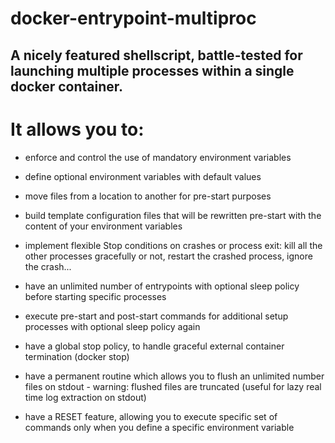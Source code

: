 # docker-entrypoint-multiproc
## A nicely featured shellscript, battle-tested for launching multiple processes within a single docker container.

# It allows you to:

- enforce and control the use of mandatory environment variables

- define optional environment variables with default values

- move files from a location to another for pre-start purposes

- build template configuration files that will be rewritten pre-start with the content of your environment variables

- implement flexible Stop conditions on crashes or process exit: kill all the other processes gracefully or not, restart the crashed process, ignore the crash...

- have an unlimited number of entrypoints with optional sleep policy before starting specific processes

- execute pre-start and post-start commands for additional setup processes with optional sleep policy again

- have a global stop policy, to handle graceful external container termination (docker stop)

- have a permanent routine which allows you to flush an unlimited number files on stdout - warning: flushed files are truncated (useful for lazy real time log extraction on stdout)

- have a RESET feature, allowing you to execute specific set of commands only when you define a specific environment variable


